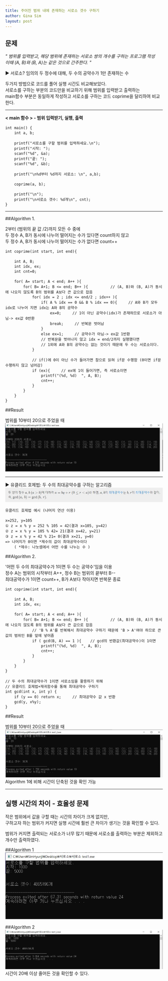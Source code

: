 ```yaml
---
title: 주어진 범위 내에 존재하는 서로소 갯수 구하기
author: Gina Sim
layout: post
---
```


문제
------
*" 범위를 입력받고, 해당 범위에 존재하는 서로소 쌍의 개수를 구하는 프로그램 작성  
이때 (A, B)와 (B, A)는 같은 것으로 간주한다. "*  

▶ 서로소? 임의의 두 정수에 대해, 두 수의 공약수가 1만 존재하는 수  

두가지 방법으로 코드를 풀어 실행 시간도 비교해보았다.  
서로소를 구하는 부분의 코드만을 비교하기 위해 범위를 입력받고 출력하는   
main함수 부분은 동일하게 작성하고  서로소를 구하는 코드 coprime을 달리하여 비교한다.

----------

**< main 함수 > - 범위 입력받기, 실행, 출력**
```
int main() {
   	int a, b;
   
   	printf("서로소를 구할 범위를 입력하세요.\n");
   	printf("시작: ");
   	scanf("%d", &a);
   	printf("끝: ");
   	scanf("%d", &b);
      
   	printf("\n%d부터 %d까지 서로소: \n", a,b);

	coprime(a, b);
	
   	printf("\n");
   	printf("\n서로소 갯수: %d개\n", cnt);
}
```

----------

##Algorithm 1.  

2부터 (범위의 끝 값 /2)까지 모든 수 중에  
두 정수 A, B가 동시에 나누어 떨어지는 수가 있다면 count하지 않고  
두 정수 A, B가 동시에 나누어 떨어지는 수가 없다면 count++   

```
int coprime(int start, int end){

	int A, B;
	int idx, ex;
	int cnt=0;
	
	for( A= start; A < end; A++ ){
		for( B= A+1; B <= end; B++ ){          // (A, B)와 (B, A)가 동시에 나오지 않도록 B의 범위를 A보다 큰 값으로 잡음 
			for( idx = 2 ; idx <= end/2 ; idx++ ){      
				if( A % idx == 0 && B % idx == 0){     // A와 B가 모두 idx로 나누어 지면 idx는 A와 B의 공약수 
					ex=0;     // 1이 아닌 공약수(idx)가 존재하므로 서로소가 아님-> ex값 0반환 
					break;     // 반복문 벗어남  
				}
				else ex=1;     // 공약수가 아님-> ex값 1반환 
				// 반복문을 벗어나지 않고 idx = end/2까지 실행했다면
				// 1외에 A와 B의 공약수는 없는 것이기 때문에 두 수는 서로소이다. 
			}
			
			// if()에 0이 아닌 수가 들어가면 참으로 읽혀 if문 수행함 (0이면 if문 수행하지 않고 넘어감) 
			if (ex){     // ex에 1이 들어가면, 즉 서로소이면 
				printf("(%d, %d)  ", A, B);
				cnt++;
			}
		}
	}
} 
```

##Result  

범위를 10부터 20으로 주었을 때  
<img src= "/_img/coprime_result.jpg">  

----------

▶  유클리드 호제법: 두 수의 최대공약수를 구하는 알고리즘  
<img src="/_img/gcd.jpg">  

```
유클리드 호제법 예시 (나머지 연산 이용)  

x=252, y=105   
① z = x % y = 252 % 105 = 42(결과 x=105, y=42)   
② z = x % y = 105 % 42= 21(결과 x=42, y=21)   
③ z = x % y = 42 % 21= 0(결과 x=21, y=0)   
=> 나머지가 0이면 *제수의 값이 최대공약수이다  
    ( *제수: 나눗셈에서 어떤 수를 나누는 수 )  
```

##Algorithm 2.  

'어떤 두 수의 최대공약수가 1이면 두 수는 공약수'임을 이용  
정수 A는 범위의 시작부터 A++,  정수 B는 범위의 끝부터 B--  
최대공약수가 1이면 count++, B가 A보다 작아지면 반복문 종료  

```
int coprime(int start, int end){

	int A, B;
	int idx, ex;
	
	for( A= start; A < end; A++ ){
		for( B= A+1; B <= end; B++ ){          // (A, B)와 (B, A)가 동시에 나오지 않도록 B의 범위를 A보다 큰 값으로 잡음 
			// 'B % A'를 반복해서 최대공약수 구하기 때문에 'B > A'여야 하므로 큰 값의 범위인 B를 앞에 넣어줌 
			if ( gcd(B, A) == 1 ){    // gcd의 반환값(최대공약수)이 1이면 
				printf("(%d, %d)  ", A, B);
				cnt++;
			}
		}
	}
} 

// 두 수의 최대공약수가 1이면 서로소임을 활용하기 위해
// 유클리드 호제법+재귀함수를 통해 최대공약수 구하기
int gcd(int x, int y) {
	if (y == 0) return x;     // 최대공약수 값 x 반환 
	gcd(y, x%y);
}
```

##Result

범위를 10부터 20으로 주었을 때  
<img src= "/_img/coprime2_result.jpg">  
Algorithm 1에 비해 시간이 단축된 것을 확인 가능  

----------

실행 시간의 차이 - 효율성 문제  
------  

작은 범위에서 값을 구할 때는 시간의 차이가 크게 없지만,  
구하고자 하는 범위가 커지면 실행 시간에 훨씬 큰 차이가 생기는 것을 확인할 수 있다.  

범위가 커지면 출력되는 서로소가 너무 많기 때문에 서로소를 출력하는 부분은 제외하고 개수만 출력하였다.  

##Algorithm 1  
<img src="/_img/coprime_algorithm1_result.jpg">  
  
##Algorithm 2  
<img src="/_img/coprime_algorithm2_result.jpg">  
시간이 20배 이상 줄어든 것을 확인할 수 있다.

